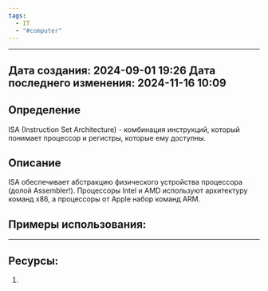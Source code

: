 ```yaml
---
tags:
  - IT
  - "#computer"
---
```

---

Дата создания: 2024-09-01 19:26
Дата последнего изменения: 2024-11-16 10:09
---
## Определение

ISA (Instruction Set Architecture) - комбинация инструкций, который понимает процессор и регистры, которые ему доступны. 

## Описание

ISA обеспечивает абстракцию физического устройства процессора (долой Assembler!). Процессоры Intel и AMD используют архитектуру команд x86, а процессоры от Apple набор команд ARM.
## Примеры использования:



---
## Ресурсы:
1) 

